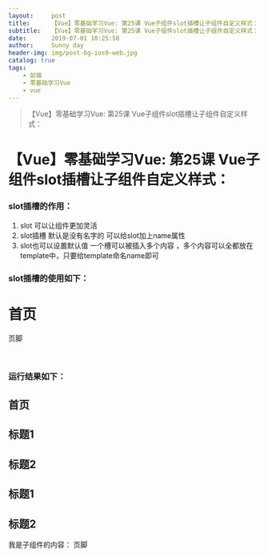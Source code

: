 ```yaml
---
layout:     post
title:      【Vue】零基础学习Vue: 第25课 Vue子组件slot插槽让子组件自定义样式：
subtitle:   【Vue】零基础学习Vue: 第25课 Vue子组件slot插槽让子组件自定义样式：
date:       2019-07-01 10:25:58
author:     Sunny day
header-img: img/post-bg-ios9-web.jpg
catalog: true
tags:
    - 前端
    - 零基础学习Vue
    - vue
---
```


>【Vue】零基础学习Vue: 第25课 Vue子组件slot插槽让子组件自定义样式：

# 【Vue】零基础学习Vue: 第25课 Vue子组件slot插槽让子组件自定义样式：


### slot插槽的作用：

1. slot 可以让组件更加灵活
1. slot插槽 默认是没有名字的 可以给slot加上name属性
1. slot也可以设置默认值 一个槽可以被插入多个内容 ，多个内容可以全都放在template中，只要给template命名name即可

### slot插槽的使用如下：

<!DOCTYPE html> <html lang="en"> <head> <meta charset="UTF-8"> <title>插槽</title> <!-- 引入vue --> <script src="https://cdn.jsdelivr.net/npm/vue/dist/vue.js"></script> </head> <body> <div id="app"> <!-- 引入子组件son --> <son> <!-- 没写name默认插入匿名插槽中 --> <h1>首页</h1> <!-- 下面注释的都是插入header槽内的数据 为了方便我们可以统一放入template标签中 --> <!--<h2 slot="header">标题1</h2>--> <!--<h2 slot="header">标题2</h2>--> <!--<h2 slot="header">标题1</h2>--> <!--<h2 slot="header">标题2</h2>--> <!-- 我们将上面插入的标签统一放入template标签中 只写一次header即可--> <template slot="header"> <h2>标题1</h2> <h2>标题2</h2> <h2>标题1</h2> <h2>标题2</h2> </template> <!-- 这是插入 footer 槽中的数据--> <p slot="footer">页脚</p> </son> </div> <template id="son"> <div> <!-- 插槽的作用： 给子组件标签设置插槽 这样可以通过插入标签自定义子组件中的标签内容了 --> <!-- 定义匿名插槽： 插槽可以匿名 这样引入插槽就不需要写入name--> <slot>匿名插槽</slot> <!-- 定义header插槽 --> <slot name="header">默认标题</slot> 我是子组件的内容： <!-- 定义footer插槽 --> <slot name="footer"></slot> </div> </template> <script> //定义子组件 let son = { template:'/#son', } let vm = new Vue({ el:'/#app', //注册子组件 components:{ son } }) </script> </body> </html>

 

### 运行结果如下：

## []()[]()首页

## []()[]()标题1

## []()[]()标题2

## []()[]()标题1

## []()[]()标题2

我是子组件的内容：
页脚
